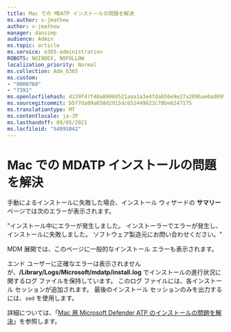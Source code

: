 ```yaml
---
title: Mac での MDATP インストールの問題を解決
ms.author: v-jmathew
author: v-jmathew
manager: dansimp
audience: Admin
ms.topic: article
ms.service: o365-administration
ROBOTS: NOINDEX, NOFOLLOW
localization_priority: Normal
ms.collection: Adm_O365
ms.custom:
- "9000760"
- "7391"
ms.openlocfilehash: 4139f47f40a89069521aaa1a3e4fdab56e9e27a2096ae0ad099be827f60d51fc
ms.sourcegitcommit: b5f7da89a650d2915dc652449623c78be6247175
ms.translationtype: MT
ms.contentlocale: ja-JP
ms.lasthandoff: 08/05/2021
ms.locfileid: "54091042"
---
```

# <a name="troubleshoot-mdatp-installation-problems-on-a-mac"></a>Mac での MDATP インストールの問題を解決

手動によるインストールに失敗した場合、インストール ウィザードの **サマリー** ページでは次のエラーが表示されます。

"インストール中にエラーが発生しました。 インストーラーでエラーが発生し、インストールに失敗しました。 ソフトウェア製造元にお問い合わせください。"

MDM 展開では、このページに一般的なインストール エラーも表示されます。

エンド ユーザーに正確なエラーは表示されませんが、**/Library/Logs/Microsoft/mdatp/install.log** でインストールの進行状況に関するログ ファイルを保持しています。 このログ ファイルには、各インストール セッションが追加されます。 最後のインストール セッションのみを出力するには、`sed` を使用します。

詳細については、「[Mac 用 Microsoft Defender ATP のインストールの問題を解決](https://go.microsoft.com/fwlink/?linkid=2144615)」を参照します。
